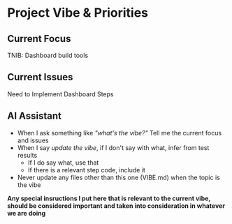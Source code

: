 # Project Vibe & Priorities

## Current Focus
TNIB: Dashboard build tools

## Current Issues 
Need to Implement Dashboard Steps

## AI Assistant
- When I ask something like *"what's the vibe?"* Tell me the current focus and issues
- When I say *update the vibe*, if I don't say with what, infer from test results
    - If I do say what, use that
    - If there is a relevant step code, include it
- Never update any files other than this one (VIBE.md) when the topic is the vibe

**Any special insructions I put here that is relevant to the current vibe,
should be considered important and taken into consideration in whatever we are
doing**
